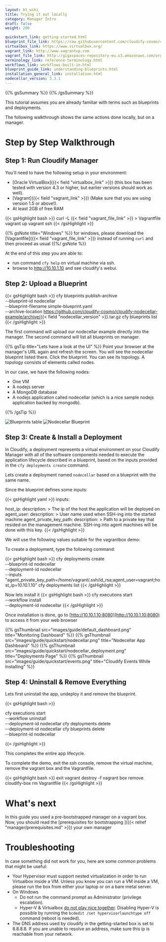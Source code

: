 ```yaml
---
layout: bt_wiki
title: Trying it out locally
category: Manager Intro
draft: false
weight: 200

quickstart_link: getting-started.html
blueprint_file_link: https://raw.githubusercontent.com/cloudify-cosmo/cloudify-nodecellar-example/3.3.1/singlehost-blueprint.yaml
virtualbox_link: https://www.virtualbox.org/
vagrant_link: http://www.vagrantup.com
vagrant_file_link: http://gigaspaces-repository-eu.s3.amazonaws.com/org/cloudify3/3.3.1/ga-RELEASE/Vagrantfile
terminology_link: reference-terminology.html
workflows_link: workflows-built-in.html
blueprint_guide_link: understanding-blueprints.html
installation_general_link: installation.html
nodecellar_version: 3.3.1
---
```


{{% gsSummary %}} {{% /gsSummary %}}

This tutorial assumes you are already familiar with terms such as blueprints and deployments.

The following walkthrough shows the same actions done locally, but on a manager.

# Step by Step Walkthrough

## Step 1: Run Cloudify Manager

You'll need to have the following setup in your environment:

* [Oracle VirtualBox]({{< field "virtualbox_link" >}}) (this box has been tested with version 4.3 or higher, but earlier versions should work as well).
* [Vagrant]({{< field "vagrant_link" >}}) (Make sure that you are using version 1.5 or above!).
* At least 2GB of free RAM


{{< gsHighlight  bash >}}
curl -L {{< field "vagrant_file_link" >}} > Vagrantfile
vagrant up
vagrant ssh
{{< /gsHighlight >}}

{{% gsNote title="Windows" %}}
for windows, please download the [Vagrantfile]({{< field "vagrant_file_link" >}}) instead of running `curl` and then proceed as usual
{{%/ gsNote %}}

At the end of this step you are able to:

* run command `cfy help` on virtual machine via ssh.
* browse to http://10.10.1.10 and see cloudify's webui.

## Step 2: Upload a Blueprint

{{< gsHighlight  bash >}}
cfy blueprints publish-archive \
   --blueprint-id nodecellar \
   --blueprint-filename simple-blueprint.yaml  \
   --archive-location https://github.com/cloudify-cosmo/cloudify-nodecellar-example/archive/{{< field "nodecellar_version" >}}.tar.gz
cfy blueprints list
{{< /gsHighlight >}}

The first command will upload our nodecellar example directly into the manager.
The second command will list all blueprints on manager.

{{% gsTip title="Lets have a look at the UI" %}}
Point your browser at the manager's URL again and refresh the screen. You will see the nodecellar blueprint listed there.
Click the blueprint. You can see its topology. A topology consists of elements called nodes.

In our case, we have the following nodes:

* One VM
* A nodejs server
* A MongoDB database
* A nodejs application called nodecellar (which is a nice sample nodejs application backed by mongodb).

{{% /gsTip %}}




<img src="/images/guide/quickstart/blueprints_table.png" href="/images/guide/quickstart/blueprints_table.png" title="Blueprints table" class="ui-thumbnail">
<img src="/images/guide/quickstart/nodecellar_singlehost_topology.png" href="/images/guide/quickstart/nodecellar_singlehost_topology.png" title="Nodecellar Blueprint" class="ui-thumbnail"/>


## Step 3: Create & Install a Deployment

In Cloudify, a deployment represents a virtual environment on your Cloudify Manager with all of the software components
needed to execute the application lifecycle described in a blueprint,
based on the inputs provided in the `cfy deployments create` command.

Lets create a deployment named `nodecellar` based on a blueprint with the same name.

Since the blueprint defines some inputs:

{{< gsHighlight yaml >}}
inputs:

  host_ip:
      description: >
        The ip of the host the application will be deployed on
  agent_user:
      description: >
        User name used when SSH-ing into the started machine
  agent_private_key_path:
      description: >
        Path to a private key that resided on the management machine.
        SSH-ing into agent machines will be done with this key.
{{< /gsHighlight >}}

We will use the following values suitable for the vagrantbox demo:

To create a deployment, type the following command:

{{< gsHighlight  bash >}}
cfy deployments create \
    --blueprint-id nodecellar \
    --deployment-id nodecellar \
    --inputs "agent_private_key_path=/home/vagrant/.ssh/id_rsa;agent_user=vagrant;host_ip=10.10.1.10"
cfy deployments list
{{< /gsHighlight >}}

Now lets install it
{{< gsHighlight  bash >}}
cfy executions start  \
    --workflow install  \
    --deployment-id nodecellar
{{< /gsHighlight >}}


Once installation is done, go to [http://10.10.1.10:8080](http://10.10.1.10:8080) to access it from your web browser


{{% gsThumbnail src="images/guide/default_dashboard.png" title="Monitoring Dashboard" %}}
{{% gsThumbnail src="images/guide/quickstart/nodecellar.png" title="Nodecellar App Dashboard" %}}
{{% gsThumbnail src="images/guide/quickstart/nodecellar_deployment.png" title="Deployments Page" %}}
{{% gsThumbnail src="images/guide/quickstart/events.png" title="Cloudify Events While Installing" %}}

## Step 4: Uninstall & Remove Everything

Lets first uninstall the app, undeploy it and remove the blueprint.

{{< gsHighlight bash >}}

cfy executions start \
    --workflow uninstall \
    --deployment-id nodecellar
cfy deployments delete \
    --deployment-id nodecellar
cfy blueprints delete \
    --blueprint-id nodecellar

{{< /gsHighlight >}}


This completes the entire app lifecycle.

To complete the demo, exit the ssh console, remove the virtual machine, remove the vagrant box and the Vagrantfile.

{{< gsHighlight  bash >}}
exit
vagrant destroy -f
vagrant box remove cloudify-box
rm Vagrantfile
{{< /gsHighlight >}}

# What's next

In this guide you used a pre-bootstrapped manager on a vagrant box. <br/>
Now, you should read the [prerequisites for bootstrapping ]({{< relref "manager/prerequisites.md" >}}) your own manager <br/>



# Troubleshooting

In case something did not work for you, here are some common problems that might be useful:

* Your Hypervisor must support nested virtualization in order to run Virtualbox inside a VM. Unless you know you can run a VM inside a VM, please run the box from either your laptop or on a bare metal server.
* On Windows
  * Do not run the command prompt as Administrator (privilege escalation).
  * Hyper-V & Virtualbox [do not play nice together](https://docs.vagrantup.com/v2/hyperv/index.html). Disabling Hyper-V is possible by running the `bcdedit /set hypervisorlaunchtype off` command (reboot is needed).
* The DNS address used by cloudify in the getting-started box is set to 8.8.8.8. If you are unable to resolve an address, make sure this ip is reachable from your network.
